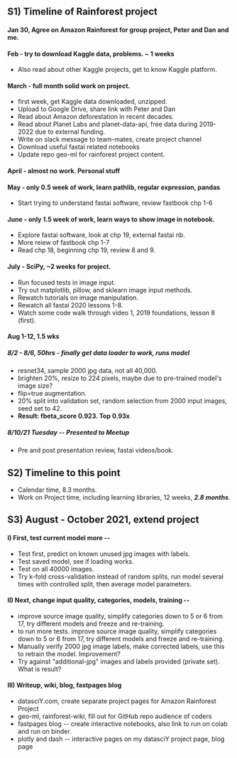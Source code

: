 ## S1) Timeline of Rainforest project  

#### Jan 30, Agree on Amazon Rainforest for group project, Peter and Dan and me.  

#### Feb - try to download Kaggle data, problems.  ~ 1 weeks
 * Also read about other Kaggle projects, get to know Kaggle platform.  

#### March - full month solid work on project.  
 * first week, get Kaggle data downloaded, unzipped.  
 * Upload to Google Drive, share link with Peter and Dan  
 * Read about Amazon deforestation in recent decades.  
 * Read about Planet Labs and planet-data-api, free data during 2019-2022 due to external funding.  
 * Write on slack message to team-mates, create project channel  
 * Download useful fastai related notebooks  
 * Update repo geo-ml for rainforest project content.  

#### April - almost no work.  Personal stuff  

#### May - only 0.5 week of work, learn pathlib, regular expression, pandas
 * Start trying to understand fastai software, review fastbook chp 1-6

#### June - only 1.5 week of work, learn ways to show image in notebook.
 * Explore fastai software, look at chp 19, external fastai nb.  
 * More reiew of fastbook chp 1-7
 * Read chp 18, beginning chp 19, review 8 and 9. 

#### July - SciPy, ~2 weeks for project.  
 * Run focused tests in image input.  
 * Try out matplotlib, pillow, and sklearn image input methods.  
 * Rewatch tutorials on image manipulation. 
 * Rewatch all fastai 2020 lessons 1-8.  
 * Watch some code walk through video 1, 2019 foundations, lesson 8 (first).  

#### Aug 1-12, 1.5 wks

##### 8/2 - 8/6, 50hrs - finally get data loader to work, runs model  
 * resnet34, sample 2000 jpg data, not all 40,000.  
 * brighten 20%, resize to 224 pixels, maybe due to pre-trained model's image size?  
 * flip=true augmentation. 
 * 20% split into validation set, random selection from 2000 input images, seed set to 42.  
 * **Result: fbeta_score 0.923.  Top 0.93x**  
 
##### 8/10/21 Tuesday -- Presented to Meetup
 * Pre and post presentation review, fastai videos/book.  

## S2) Timeline to this point  
 * Calendar time, 8.3 months.  
 * Work on Project time, including learning libraries, 12 weeks, ***2.8 months***.  

## S3) August - October 2021, extend project  

#### I) First, test current model more --  
 * Test first, predict on known unused jpg images with labels.  
 * Test saved model, see if loading works.  
 * Test on all 40000 images. 
 * Try k-fold cross-validation instead of random splits, run model several times with controlled split, then average model parameters.  

#### II) Next, change input quality, categories, models, training --
 * improve source image quality, simplify categories down to 5 or 6 from 17, try different models and freeze and re-training.  
 * to run more tests.  improve source image quality, simplify categories down to 5 or 6 from 17, try different models and freeze and re-training.  
 * Manually verify 2000 jpg image labels, make corrected labels, use this to retrain the model.  Improvement?  
 * Try against "additional-jpg" images and labels provided (private set).  What is result?  
 
 #### III) Writeup, wiki, blog, fastpages blog  
  * datasciY.com, create separate project pages for Amazon Rainforest Project  
  * geo-ml, rainforest-wiki, fill out for GitHub repo audience of coders  
  * fastpages blog -- create interactive notebooks, also link to run on colab and run on binder.  
  * plotly and dash -- interactive pages on my datasciY project page, blog page  
 

